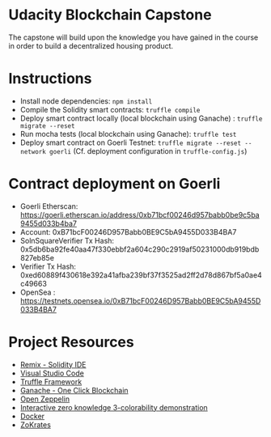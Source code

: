 # Udacity Blockchain Capstone

The capstone will build upon the knowledge you have gained in the course in order to build a decentralized housing product. 

# Instructions

* Install node dependencies: `npm install`
* Compile the Solidity smart contracts: `truffle compile`
* Deploy smart contract locally (local blockchain using Ganache) : `truffle migrate --reset`
* Run mocha tests (local blockchain using Ganache): `truffle test`
* Deploy smart contract on Goerli Testnet: `truffle migrate --reset --network goerli` (Cf. deployment configuration in `truffle-config.js`)

# Contract deployment on Goerli

* Goerli Etherscan: https://goerli.etherscan.io/address/0xb71bcf00246d957babb0be9c5ba9455d033b4ba7
* Account: 0xB71bcF00246D957Babb0BE9C5bA9455D033B4BA7
* SolnSquareVerifier Tx Hash: 0x5db6ba92fe40aa47f330ebbf2a604c290c2919af50231000db919bdb827eb85e
* Verifier Tx Hash: 0xed60889f430618e392a41afba239bf37f3525ad2ff2d78d867bf5a0ae4c49663
* OpenSea : https://testnets.opensea.io/0xB71bcF00246D957Babb0BE9C5bA9455D033B4BA7


# Project Resources

* [Remix - Solidity IDE](https://remix.ethereum.org/)
* [Visual Studio Code](https://code.visualstudio.com/)
* [Truffle Framework](https://truffleframework.com/)
* [Ganache - One Click Blockchain](https://truffleframework.com/ganache)
* [Open Zeppelin ](https://openzeppelin.org/)
* [Interactive zero knowledge 3-colorability demonstration](http://web.mit.edu/~ezyang/Public/graph/svg.html)
* [Docker](https://docs.docker.com/install/)
* [ZoKrates](https://github.com/Zokrates/ZoKrates)
